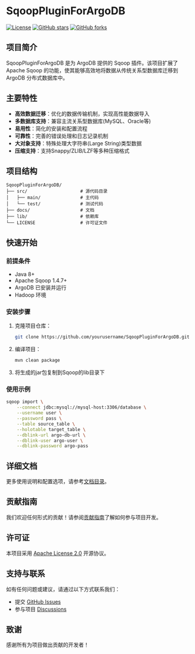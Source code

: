 # SqoopPluginForArgoDB

[![License](https://img.shields.io/badge/license-Apache%202.0-blue.svg)](LICENSE)
[![GitHub stars](https://img.shields.io/github/stars/yourusername/SqoopPluginForArgoDB)](https://github.com/yourusername/SqoopPluginForArgoDB/stargazers)
[![GitHub forks](https://img.shields.io/github/forks/yourusername/SqoopPluginForArgoDB)](https://github.com/yourusername/SqoopPluginForArgoDB/network)

## 项目简介

SqoopPluginForArgoDB 是为 ArgoDB 提供的 Sqoop 插件。该项目扩展了 Apache Sqoop 的功能，使其能够高效地将数据从传统关系型数据库迁移到 ArgoDB 分布式数据库中。

## 主要特性

- **高效数据迁移**：优化的数据传输机制，实现高性能数据导入
- **多数据库支持**：兼容主流关系型数据库(MySQL、Oracle等)
- **易用性**：简化的安装和配置流程
- **可靠性**：完善的错误处理和日志记录机制
- **大对象支持**：特殊处理大字符串(Large String)类型数据
- **压缩支持**：支持Snappy/ZLIB/LZF等多种压缩格式

## 项目结构

```
SqoopPluginForArgoDB/
├── src/                    # 源代码目录
│   ├── main/               # 主代码
│   └── test/               # 测试代码
├── docs/                   # 文档
├── lib/                    # 依赖库
└── LICENSE                 # 许可证文件
```

## 快速开始

### 前提条件

- Java 8+
- Apache Sqoop 1.4.7+
- ArgoDB 已安装并运行
- Hadoop 环境

### 安装步骤

1. 克隆项目仓库：
   ```bash
   git clone https://github.com/yourusername/SqoopPluginForArgoDB.git
   ```

2. 编译项目：
   ```bash
   mvn clean package
   ```

3. 将生成的jar包复制到Sqoop的lib目录下

### 使用示例

```bash
sqoop import \
    --connect jdbc:mysql://mysql-host:3306/database \
    --username user \
    --password pass \
    --table source_table \
    --holotable target_table \
    --dblink-url argo-db-url \
    --dblink-user argo-user \
    --dblink-password argo-pass
```

## 详细文档

更多使用说明和配置选项，请参考[文档目录](docs/)。

## 贡献指南

我们欢迎任何形式的贡献！请参阅[贡献指南](CONTRIBUTING.md)了解如何参与项目开发。

## 许可证

本项目采用 [Apache License 2.0](LICENSE) 开源协议。

## 支持与联系

如有任何问题或建议，请通过以下方式联系我们：

- 提交 [GitHub Issues](https://github.com/yourusername/SqoopPluginForArgoDB/issues)
- 参与项目 [Discussions](https://github.com/yourusername/SqoopPluginForArgoDB/discussions)

## 致谢

感谢所有为项目做出贡献的开发者！
